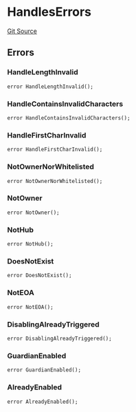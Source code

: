 # HandlesErrors
[Git Source](https://github.com/digiv3rse/core-contracts/blob/5454b58664fab805b6888a68ff40915d251f32f3/contracts/namespaces/constants/Errors.sol)


## Errors
### HandleLengthInvalid

```solidity
error HandleLengthInvalid();
```

### HandleContainsInvalidCharacters

```solidity
error HandleContainsInvalidCharacters();
```

### HandleFirstCharInvalid

```solidity
error HandleFirstCharInvalid();
```

### NotOwnerNorWhitelisted

```solidity
error NotOwnerNorWhitelisted();
```

### NotOwner

```solidity
error NotOwner();
```

### NotHub

```solidity
error NotHub();
```

### DoesNotExist

```solidity
error DoesNotExist();
```

### NotEOA

```solidity
error NotEOA();
```

### DisablingAlreadyTriggered

```solidity
error DisablingAlreadyTriggered();
```

### GuardianEnabled

```solidity
error GuardianEnabled();
```

### AlreadyEnabled

```solidity
error AlreadyEnabled();
```

